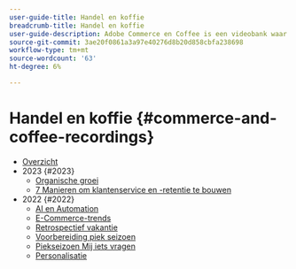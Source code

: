 ```yaml
---
user-guide-title: Handel en koffie
breadcrumb-title: Handel en koffie
user-guide-description: Adobe Commerce en Coffee is een videobank waar experts en collega's hun gedachten en ideeën over het gebruik van Adobe Commerce delen.
source-git-commit: 3ae20f0861a3a97e40276d8b20d858cbfa238698
workflow-type: tm+mt
source-wordcount: '63'
ht-degree: 6%

---
```



# Handel en koffie {#commerce-and-coffee-recordings}

+ [Overzicht](overview.md)
+ 2023 {#2023}
   + [Organische groei](2023/organic-growth.md)
   + [7 Manieren om klantenservice en -retentie te bouwen](2023/loyalty-retention.md)
+ 2022 {#2022}
   + [AI en Automation](2022/ai-and-automation.md)
   + [E-Commerce-trends](2022/ecommerce-trends.md)
   + [Retrospectief vakantie](2022/holiday.md)
   + [Voorbereiding piek seizoen](2022/peak-season-prep.md)
   + [Piekseizoen Mij iets vragen](2022/peak-season-ask-anything.md)
   + [Personalisatie](2022/personalization.md)

<!--+ Commerce Events {#commerce-events}
  + [Overview](commerce-events/overview.md)
  + 2022 {#2022}
    + [Top Tips and Tricks for Adobe Campaign Standard](customer-journeys/2022/tips-and-tricks.md)
    + [Develop and customize data models in Adobe [!DNL Campaign Classic]](customer-journeys/2022/data-models.md)

+ Data and insights {#commerce-release-updates}
  + [Overview](commerce-release-updates/overview.md)
  + 2022 {#2022}
    + [Innovations and trends](data-and-insights/2022/innovations.md)
    + [Sensei and Analysis Workspace](data-and-insights/2022/sensei.md)
    + [Personalize and automate with Adobe Target](data-and-insights/2022/personalize.md)
    + [Analytics and Target applications for Mobile and Apps](data-and-insights/2022/mobile-and-apps.md)
    + [Cross Device Analytics and Customer Journey Analytics](data-and-insights/2022/cross-device-analytics.md) -->